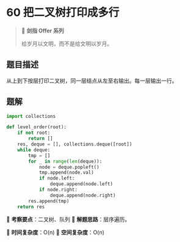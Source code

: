 # 60 把二叉树打印成多行

> 🌟 **剑指 Offer 系列**
>
> 给岁月以文明，而不是给文明以岁月。

## 题目描述

从上到下按层打印二叉树，同一层结点从左至右输出。每一层输出一行。

## 题解

```python
import collections

def level_order(root):
    if not root:
        return []
    res, deque = [], collections.deque([root])
    while deque:
        tmp = []
        for _ in range(len(deque)):
            node = deque.popleft()
            tmp.append(node.val)
            if node.left:
                deque.append(node.left)
            if node.right:
                deque.append(node.right)
        res.append(tmp)
    return res
```

🍥 **考察要点**：二叉树、队列
🍬 **解题思路**：层序遍历。

🍉 **时间复杂度**：O(n)
🍭 **空间复杂度**：O(n)
